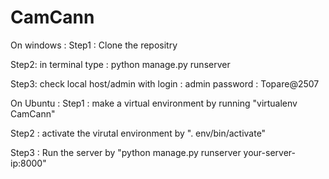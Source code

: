 
# CamCann

On windows :
Step1 : Clone the repositry 

Step2: in terminal type : python manage.py runserver

Step3: check local host/admin with 
login : admin 
password : Topare@2507

On Ubuntu :
Step1 : make a virtual environment by running
"virtualenv CamCann"

Step2 : activate the virutal environment by
". env/bin/activate"

Step3 : Run the server by
"python manage.py runserver your-server-ip:8000"